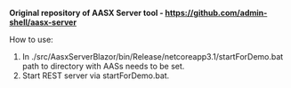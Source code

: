 **Original repository of AASX Server tool - https://github.com/admin-shell/aasx-server**

How to use:
1. In ./src/AasxServerBlazor/bin/Release/netcoreapp3.1/startForDemo.bat path to directory with AASs needs to be set.
2. Start REST server via startForDemo.bat.
